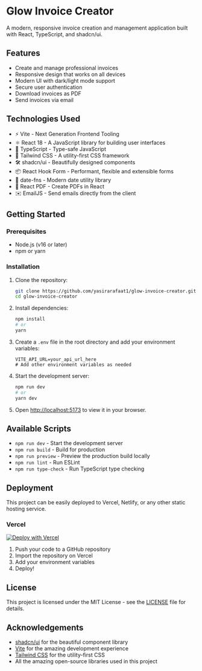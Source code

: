 # Glow Invoice Creator

A modern, responsive invoice creation and management application built with React, TypeScript, and shadcn/ui.

## Features

- Create and manage professional invoices
- Responsive design that works on all devices
- Modern UI with dark/light mode support
- Secure user authentication
- Download invoices as PDF
- Send invoices via email

## Technologies Used

- ⚡ Vite - Next Generation Frontend Tooling
- ⚛️ React 18 - A JavaScript library for building user interfaces
- 📝 TypeScript - Type-safe JavaScript
- 🎨 Tailwind CSS - A utility-first CSS framework
- 🛠️ shadcn/ui - Beautifully designed components
- 📦 React Hook Form - Performant, flexible and extensible forms
- 📅 date-fns - Modern date utility library
- 📄 React PDF - Create PDFs in React
- ✉️ EmailJS - Send emails directly from the client

## Getting Started

### Prerequisites

- Node.js (v16 or later)
- npm or yarn

### Installation

1. Clone the repository:
   ```bash
   git clone https://github.com/yasirarafaat1/glow-invoice-creator.git
   cd glow-invoice-creator
   ```

2. Install dependencies:
   ```bash
   npm install
   # or
   yarn
   ```

3. Create a `.env` file in the root directory and add your environment variables:
   ```env
   VITE_API_URL=your_api_url_here
   # Add other environment variables as needed
   ```

4. Start the development server:
   ```bash
   npm run dev
   # or
   yarn dev
   ```

5. Open [http://localhost:5173](http://localhost:5173) to view it in your browser.

## Available Scripts

- `npm run dev` - Start the development server
- `npm run build` - Build for production
- `npm run preview` - Preview the production build locally
- `npm run lint` - Run ESLint
- `npm run type-check` - Run TypeScript type checking

## Deployment

This project can be easily deployed to Vercel, Netlify, or any other static hosting service.

### Vercel

[![Deploy with Vercel](https://vercel.com/button)](https://vercel.com/new/clone?repository-url=https%3A%2F%2Fgithub.com%2Fyour-username%2Fglow-invoice-creator)

1. Push your code to a GitHub repository
2. Import the repository on Vercel
3. Add your environment variables
4. Deploy!

## License

This project is licensed under the MIT License - see the [LICENSE](LICENSE) file for details.

## Acknowledgements

- [shadcn/ui](https://ui.shadcn.com/) for the beautiful component library
- [Vite](https://vitejs.dev/) for the amazing development experience
- [Tailwind CSS](https://tailwindcss.com/) for the utility-first CSS
- All the amazing open-source libraries used in this project
